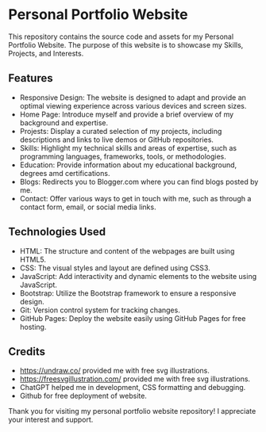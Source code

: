 # Personal Portfolio Website
This repository contains the source code and assets for my Personal Portfolio Website. The purpose of this website is to showcase my Skills, Projects, and Interests.

## Features
* Responsive Design: The website is designed to adapt and provide an optimal viewing experience across various devices and screen sizes.
* Home Page: Introduce myself and provide a brief overview of my background and expertise.
* Projests: Display a curated selection of my projects, including descriptions and links to live demos or GitHub repositories.
* Skills: Highlight my technical skills and areas of expertise, such as programming languages, frameworks, tools, or methodologies.
* Education: Provide information about my educational background, degrees amd certifications.
* Blogs: Redirects you to Blogger.com where you can find blogs posted by me.
* Contact: Offer various ways to get in touch with me, such as through a contact form, email, or social media links.

## Technologies Used
* HTML: The structure and content of the webpages are built using HTML5.
* CSS: The visual styles and layout are defined using CSS3.
* JavaScript: Add interactivity and dynamic elements to the website using JavaScript.
* Bootstrap: Utilize the Bootstrap framework to ensure a responsive design.
* Git: Version control system for tracking changes.
* GitHub Pages: Deploy the website easily using GitHub Pages for free hosting.

## Credits

* https://undraw.co/ provided me with free svg illustrations.
* https://freesvgillustration.com/ provided me with free svg illustrations.
* ChatGPT helped me in development, CSS formatting and debugging.
* Github for free deployment of website.

Thank you for visiting my personal portfolio website repository! I appreciate your interest and support.
